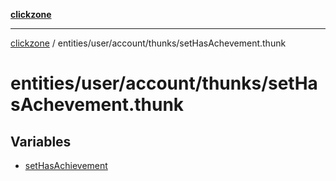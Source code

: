[**clickzone**](../../../../../README.md)

***

[clickzone](../../../../../README.md) / entities/user/account/thunks/setHasAchevement.thunk

# entities/user/account/thunks/setHasAchevement.thunk

## Variables

- [setHasAchievement](variables/setHasAchievement.md)
